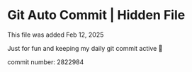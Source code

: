 # Git Auto Commit | Hidden File

This file was added Feb 12, 2025

Just for fun and keeping my daily git commit active 🤪

commit number: 2822984
